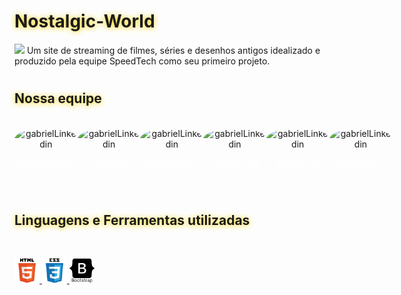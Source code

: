 <h1 style="text-shadow: 0px 1px 10px #FFD702;">Nostalgic-World</h1>
<img src="https://i.imgur.com/stMZm9V.png">
Um site de streaming de filmes, séries e desenhos antigos idealizado e produzido pela equipe SpeedTech como seu primeiro projeto.

#

<h2 style="text-shadow: 0px 1px 10px #FFD702;">Nossa equipe</h2>
<br>
<div style="display: flex; justify-content: space-around">
    <div style="text-align: center">
        <img style="border-radius: 100%" src="https://media.licdn.com/dms/image/D4D03AQFdrs04LaBxaw/profile-displayphoto-shrink_400_400/0/1677173194802?e=1684972800&v=beta&t=My00mBBEoHmKD7vaTSUOmFiywoo9OmJGsdJJUH-uajo" width=100px alt=gabrielLinkedin>
        <p><a href="https://www.linkedin.com/in/gabrielsclima/"style=" color: #fff">Gabriel Souza</a></p>
    </div>
    <div style="text-align: center">
        <img style="border-radius: 100%" src="https://media.licdn.com/dms/image/D4E03AQHIzhl8yt920g/profile-displayphoto-shrink_400_400/0/1679347520670?e=1684972800&v=beta&t=JqwwnZKGLRXTOo8E03VMiHXYkx_Y4GMOgCzgA9pf-Do" width=100px alt=gabrielLinkedin>
        <p><a href="https://www.linkedin.com/in/gabrielsclima/"style=" color: #fff">Matheus Junior</a></p>
    </div>
    <div style="text-align: center">
        <img style="border-radius: 100%" src="https://media.licdn.com/dms/image/D4E03AQFMFaEJYgI-bw/profile-displayphoto-shrink_800_800/0/1678839596716?e=1684972800&v=beta&t=m0_9hmh3tQSI6Xwd4DpOEpuyxQDiEkyuFJtiXvpuE2M" width=100px alt=gabrielLinkedin>
        <p><a href="https://www.linkedin.com/in/gabrielsclima/"style=" color: #fff">Kath Gomes</a></p>
    </div>
    <div style="text-align: center">
        <img style="border-radius: 100%" src="https://media.licdn.com/dms/image/C4E03AQGb45nI3BcInQ/profile-displayphoto-shrink_800_800/0/1584901010789?e=1684972800&v=beta&t=3BAj0JBRdk0c42l-G9axU9eKm-jLzsB0h5CczRN6Kk0" width=100px alt=gabrielLinkedin>
        <p><a href="https://www.linkedin.com/in/gabrielsclima/"style=" color: #fff">Jonatas dos Anjos</a></p>
    </div>
    <div style="text-align: center">
        <img style="border-radius: 100%" src="https://media.licdn.com/dms/image/D4D03AQGh_VZZDT7f7A/profile-displayphoto-shrink_800_800/0/1670342068865?e=1684972800&v=beta&t=ug3tabgoydJmrO6jhv3NjPJEXNeQrAPFe37r-tlUPP0" width=100px alt=gabrielLinkedin>
        <p><a href="https://www.linkedin.com/in/gabrielsclima/"style=" color: #fff">Ketelyn de Sousa</a></p>
    </div>
    <div style="text-align: center">
        <img style="border-radius: 100%" src="https://i.imgur.com/nGeVdcO.png" width=100px alt=gabrielLinkedin>
        <p><a href="https://www.linkedin.com/in/gabrielsclima/"style=" color: #fff">Kayque Maciel</a></p>
    </div>
</div>

#

<h2 style="text-shadow: 0px 1px 10px #FFD702;">Linguagens e Ferramentas utilizadas</h2>
<br>
<p align="left">
    <a href="https://www.w3.org/html/" target="_blank" rel="noreferrer"> 
        <img src="https://raw.githubusercontent.com/devicons/devicon/master/icons/html5/html5-original-wordmark.svg" alt="html5" width="40" height="40"/>
    </a>
    <a href="https://www.w3schools.com/css/" target="_blank" rel="noreferrer"> 
        <img src="https://raw.githubusercontent.com/devicons/devicon/master/icons/css3/css3-original-wordmark.svg" alt="css3" width="40" height="40"/>
    </a>
    <a href="https://getbootstrap.com" target="_blank" rel="noreferrer"> 
        <img src="https://raw.githubusercontent.com/devicons/devicon/master/icons/bootstrap/bootstrap-plain-wordmark.svg" alt="bootstrap" width="40" height="40"/>
    </a>
</p>